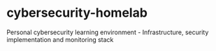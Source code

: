 # cybersecurity-homelab
Personal cybersecurity learning environment - Infrastructure, security implementation and monitoring stack
